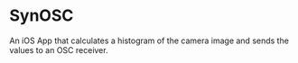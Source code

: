 SynOSC
======

An iOS App that calculates a histogram of the camera image and sends the values to an OSC receiver.
